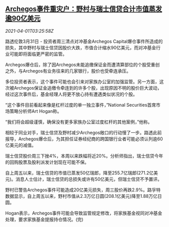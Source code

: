 <!--1617247863000-->
[Archegos事件重灾户：野村与瑞士信贷合计市值蒸发逾90亿美元](https://cn.reuters.com/article/archegos-nomura-loss-0401-idCNKBS2BO42M)
------

<div><i>2021-04-01T03:25:58Z</i></div><p>路透伦敦3月31日 - 投资者周三清点对冲基金Archegos Capital爆仓事件所造成的损失，其中野村与瑞士信贷因股价大跌，市值合计缩水90亿美元，而对冲基金行业可能即将面临更严密的监管。</p><p>Archegos爆仓后，除了因Archegos未能追缴保证金而遭清算部位的个股受重创之外，与Archegos有业务往来的几家银行，股价也受牵连承压。</p><p>多位投资者表示，这个事件可能也会引来对家族办公室的加强监管。另一方面，这次被Archegos保证金追缴令牵连到的许多个股，出现原因不明的股价巨大波动，经过这次事件后，基金经理人将更不放心持有遭遇类似状况的个股。</p><p>“这个事件目前看起来像是杠杆过度的单一独立事件，”National Securities首席市场策略分析师Art Hogan称。</p><p>“我们将会超级谨慎，确保没有更多家族办公室过度杠杆的其他案例，”他称。</p><p>相较于同业对手，瑞士信贷及野村减少Archegos敞口的行动慢了一步。路透此前报导，Archegos爆仓后，为其担任证券经纪商的跨国银行业者可能必须认列逾60亿美元的减值。</p><p>瑞士信贷股价周三下挫4%，本周以来跌幅将近20%。分析师指出，瑞士信贷今年的回购股票及股利派发计划现在可能不保。</p><p>自上周五以来，瑞士信贷的市值已蒸发50亿瑞郎，降至255.7亿瑞郎(271.2亿美元)。消息人士估计，瑞士信贷的总损失或许有50亿美元，但瑞士信贷不予置评。</p><p>野村已警告Archegos事件可能造成20亿美元损失，周三股价再跌2.9%。路孚特数据显示，自上周五以来，野村市值从2.3万亿日圆(208.1亿美元)降至1.88万亿日圆。</p><p>Hogan表示，Archegos事件可能会导致监管规定修改，将家族基金视同对冲基金处理，要求家族基金提报持仓情况。(完)</p>
